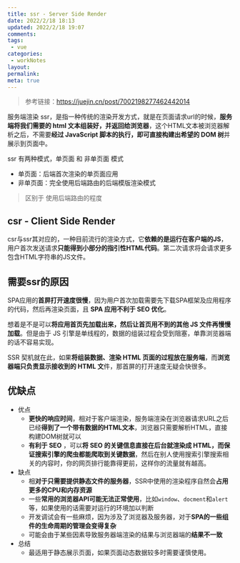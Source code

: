 ```yaml
---
title: ssr - Server Side Render
date: 2022/2/18 18:13
updated: 2022/2/18 19:07
comments:
tags:
 - vue
categories:
 - workNotes
layout:
permalink:
meta: true
---
```


> 参考链接：https://juejin.cn/post/7002198277462442014

服务端渲染 ssr，是指一种传统的渲染开发方式，就是在页面请求url的时候，**服务端将我们需要的 html 文本组装好，并返回给浏览器**，这个HTML文本被浏览器解析之后，不需要**经过 JavaScript 脚本的执行，即可直接构建出希望的 DOM 树**并展示到页面中。

ssr 有两种模式，单页面 和 非单页面 模式

+ 单页面：后端首次渲染的单页面应用
+ 非单页面：完全使用后端路由的后端模版渲染模式

> 区别于 使用后端路由的程度

## csr - Client Side Render

csr与ssr其对应的，一种目前流行的渲染方式，它**依赖的是运行在客户端的JS**，用户首次发送请求**只能得到小部分的指引性HTML代码**。第二次请求将会请求更多包含HTML字符串的JS文件。

## 需要ssr的原因

SPA应用的**首屏打开速度很慢**，因为用户首次加载需要先下载SPA框架及应用程序的代码，然后再渲染页面，且 **SPA 应用不利于 SEO 优化**。

想着是不是可以**将应用首页先加载出来，然后让首页用不到的其他 JS 文件再慢慢加载**。但是由于 JS 引擎是单线程的，数据的组装过程会受到阻塞，单靠浏览器端的话不容易实现。

SSR 契机就在此，如果**将组装数据、渲染 HTML 页面的过程放在服务端**，而**浏览器端只负责显示接收到的 HTML 文**件，那首屏的打开速度无疑会快很多。

## 优缺点

+ 优点
  + **更快的响应时间**，相对于客户端渲染，服务端渲染在浏览器请求URL之后已经**得到了一个带有数据的HTML文本**，浏览器只需要解析HTML，直接构建DOM树就可以
  + **有利于 SEO** ，可以**将 SEO 的关键信息直接在后台就渲染成 HTML，而保证搜索引擎的爬虫都能爬取到关键数据**，然后在别人使用搜索引擎搜索相关的内容时，你的网页排行能靠得更前，这样你的流量就有越高。
+ 缺点
  + 相**对于只需要提供静态文件的服务器**，SSR中使用的渲染程序自然会**占用更多的CPU和内存资源**
  + 一些**常用的浏览器API可能无法正常使用**，比如`window`、`docment`和`alert`等，如果使用的话需要对运行的环境加以判断
  + 开发调试会有一些麻烦，因为涉及了浏览器及服务器，对于**SPA的一些组件的生命周期的管理会变得复杂**
  + 可能会由于某些因素导致服务器端渲染的结果与浏览器端的**结果不一致**
+ 总结
  + 最适用于静态展示页面，如果页面动态数据较多时需要谨慎使用。
